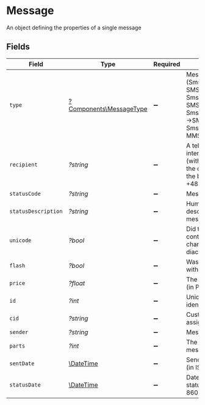 # Message

An object defining the properties of a single message


## Fields

| Field                                                                                                                     | Type                                                                                                                      | Required                                                                                                                  | Description                                                                                                               | Example                                                                                                                   |
| ------------------------------------------------------------------------------------------------------------------------- | ------------------------------------------------------------------------------------------------------------------------- | ------------------------------------------------------------------------------------------------------------------------- | ------------------------------------------------------------------------------------------------------------------------- | ------------------------------------------------------------------------------------------------------------------------- |
| `type`                                                                                                                    | [?Components\MessageType](../../Models/Components/MessageType.md)                                                         | :heavy_minus_sign:                                                                                                        | Message type (SmsType::SmsPro -> SMS PRO, SmsType::SmsEco -> SMS ECO, SmsType::SmsTwoWay ->SMS 2WAY, SmsType::Mms -> MMS) | 1                                                                                                                         |
| `recipient`                                                                                                               | *?string*                                                                                                                 | :heavy_minus_sign:                                                                                                        | A telephone number in international format (with a plus sign and the country code at the beginning, e.g. +48 for Poland)  | +48999999999                                                                                                              |
| `statusCode`                                                                                                              | *?string*                                                                                                                 | :heavy_minus_sign:                                                                                                        | Message status code                                                                                                       | QUEUED                                                                                                                    |
| `statusDescription`                                                                                                       | *?string*                                                                                                                 | :heavy_minus_sign:                                                                                                        | Human redable description of message status                                                                               | The message has been accepted                                                                                             |
| `unicode`                                                                                                                 | *?bool*                                                                                                                   | :heavy_minus_sign:                                                                                                        | Did the message contain special characters, e.g. Polish diacritics?                                                       | true                                                                                                                      |
| `flash`                                                                                                                   | *?bool*                                                                                                                   | :heavy_minus_sign:                                                                                                        | Was the message sent with class 0 (FLASH)?                                                                                | false                                                                                                                     |
| `price`                                                                                                                   | *?float*                                                                                                                  | :heavy_minus_sign:                                                                                                        | The price of message (in PLN)                                                                                             | 0.16                                                                                                                      |
| `id`                                                                                                                      | *?int*                                                                                                                    | :heavy_minus_sign:                                                                                                        | Unique message identifier                                                                                                 | 323234                                                                                                                    |
| `cid`                                                                                                                     | *?string*                                                                                                                 | :heavy_minus_sign:                                                                                                        | Custom message ID assigned by the User                                                                                    | custom-id-A44445T                                                                                                         |
| `sender`                                                                                                                  | *?string*                                                                                                                 | :heavy_minus_sign:                                                                                                        | Message sender name                                                                                                       | Bramka SMS                                                                                                                |
| `parts`                                                                                                                   | *?int*                                                                                                                    | :heavy_minus_sign:                                                                                                        | The count of parts that message consists of                                                                               | 1                                                                                                                         |
| `sentDate`                                                                                                                | [\DateTime](https://www.php.net/manual/en/class.datetime.php)                                                             | :heavy_minus_sign:                                                                                                        | Sending date and time (in ISO 8601 format)                                                                                | 2024-06-01T16:22:05Z                                                                                                      |
| `statusDate`                                                                                                              | [\DateTime](https://www.php.net/manual/en/class.datetime.php)                                                             | :heavy_minus_sign:                                                                                                        | Date and time of last status change (in ISO 8601 format)                                                                  | 2024-06-01T16:22:07Z                                                                                                      |